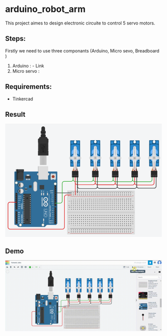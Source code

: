 # arduino_robot_arm

This project aimes to design electronic circuite to control 5 servo motors.

## Steps:
  Firstly we need to use three componants (Arduino, Micro sevo, Breadboard ) 
  1. Arduino :
    - Link 
  3. Micro servo :

## Requirements:
  - Tinkercad



## Result

<img src = 'arduino_robot_arm.png'>


## Demo

<img src = 'Demo.gif'>
